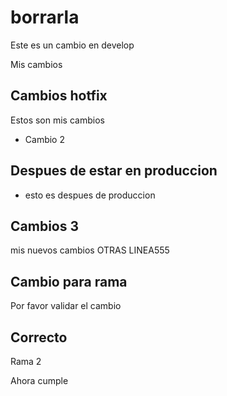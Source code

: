 # borrarla


Este es un cambio en develop


Mis cambios 


## Cambios hotfix

Estos son mis cambios


- Cambio 2


## Despues de estar en produccion

- esto es despues de produccion


## Cambios 3

mis nuevos cambios
OTRAS LINEA555

## Cambio para rama

Por favor validar el cambio

## Correcto

Rama 2

Ahora cumple
